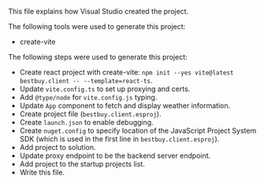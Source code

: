 This file explains how Visual Studio created the project.

The following tools were used to generate this project:
- create-vite

The following steps were used to generate this project:
- Create react project with create-vite: `npm init --yes vite@latest bestbuy.client -- --template=react-ts`.
- Update `vite.config.ts` to set up proxying and certs.
- Add `@type/node` for `vite.config.js` typing.
- Update `App` component to fetch and display weather information.
- Create project file (`bestbuy.client.esproj`).
- Create `launch.json` to enable debugging.
- Create `nuget.config` to specify location of the JavaScript Project System SDK (which is used in the first line in `bestbuy.client.esproj`).
- Add project to solution.
- Update proxy endpoint to be the backend server endpoint.
- Add project to the startup projects list.
- Write this file.
